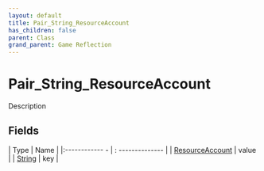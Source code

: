 ```yaml
---
layout: default
title: Pair_String_ResourceAccount
has_children: false
parent: Class
grand_parent: Game Reflection
---
```

# Pair_String_ResourceAccount
Description 

## Fields
| Type | Name |
|:------------ - | : -------------- |
| [ResourceAccount](game-reflection/classes/resource_account.md) | value |
| [String](game-reflection/components/string.md) | key |
